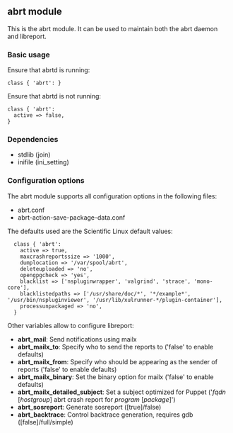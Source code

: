 ## abrt module

This is the abrt module.
It can be used to maintain both the abrt daemon and libreport.

### Basic usage

Ensure that abrtd is running:
```puppet
class { 'abrt': }
```

Ensure that abrtd is not running:
```puppet
class { 'abrt':
  active => false,
}
```

### Dependencies

- stdlib (join)
- inifile (ini_setting)

### Configuration options

The abrt module supports all configuration options in the following files:
- abrt.conf
- abrt-action-save-package-data.conf

The defaults used are the Scientific Linux default values:
```puppet
  class { 'abrt':
    active => true,
    maxcrashreportssize => '1000',
    dumplocation => '/var/spool/abrt',
    deleteuploaded => 'no',
    opengpgcheck => 'yes',
    blacklist => ['nspluginwrapper', 'valgrind', 'strace', 'mono-core'],
    blacklistedpaths => ['/usr/share/doc/*', '*/example*', '/usr/bin/nspluginviewer', '/usr/lib/xulrunner-*/plugin-container'],
    processunpackaged => 'no',
  }
```

Other variables allow to configure libreport:
- **abrt_mail**: Send notifications using mailx
- **abrt_mailx_to**: Specify who to send the reports to ('false' to enable defaults)
- **abrt_mailx_from**: Specify who should be appearing as the sender of reports ('false' to enable defaults)
- **abrt_mailx_binary**: Set the binary option for mailx ('false' to enable defaults)
- **abrt_mailx_detailed_subject**: Set a subject optimized for Puppet ('*fqdn* [*hostgroup*] abrt crash report for *program* [*package*]')
- **abrt_sosreport**: Generate sosreport ([true]/false)
- **abrt_backtrace**: Control backtrace generation, requires gdb ([false]/full/simple)

